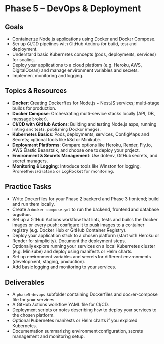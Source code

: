 # Phase 5 – DevOps & Deployment
## Goals
- Containerize Node.js applications using Docker and Docker Compose.
- Set up CI/CD pipelines with GitHub Actions for build, test and deployment.
- Understand basic Kubernetes concepts (pods, deployments, services) for scaling.
- Deploy your applications to a cloud platform (e.g. Heroku, AWS, DigitalOcean) and manage environment variables and secrets.
- Implement monitoring and logging.

## Topics & Resources
- **Docker**: Creating Dockerfiles for Node.js + NestJS services; multi-stage builds for production.
- **Docker Compose**: Orchestrating multi-service stacks locally (API, DB, message broker).
- **CI/CD with GitHub Actions**: Building and testing Node.js apps, running linting and tests, publishing Docker images.
- **Kubernetes Basics**: Pods, deployments, services, ConfigMaps and Secrets; optional tools like k3d or Minikube.
- **Deployment Platforms**: Compare options like Heroku, Render, Fly.io, AWS Elastic Beanstalk, and choose one to deploy your project.
- **Environment & Secrets Management**: Use dotenv, GitHub secrets, and secret managers.
- **Monitoring & Logging**: Introduce tools like Winston for logging, Prometheus/Grafana or LogRocket for monitoring.

## Practice Tasks
- Write Dockerfiles for your Phase 2 backend and Phase 3 frontend; build and run them locally.
- Create a `docker-compose.yml` to run the backend, frontend and database together.
- Set up a GitHub Actions workflow that lints, tests and builds the Docker images on every push; configure it to push images to a container registry (e.g. Docker Hub or GitHub Container Registry).
- Deploy your application stack to a chosen platform (start with Heroku or Render for simplicity). Document the deployment steps.
- Optionally explore running your services on a local Kubernetes cluster (e.g. Minikube) and deploy using manifests or Helm charts.
- Set up environment variables and secrets for different environments (development, staging, production).
- Add basic logging and monitoring to your services.

## Deliverables
- A `phase5-devops` subfolder containing Dockerfiles and docker-compose file for your services.
- A GitHub Actions workflow YAML file for CI/CD.
- Deployment scripts or notes describing how to deploy your services to the chosen platform.
- Optional Kubernetes manifests or Helm charts if you explored Kubernetes.
- Documentation summarizing environment configuration, secrets management and monitoring setup.
